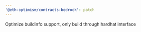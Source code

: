 ```yaml
---
'@eth-optimism/contracts-bedrock': patch
---
```


Optimize buildinfo support, only build through hardhat interface
